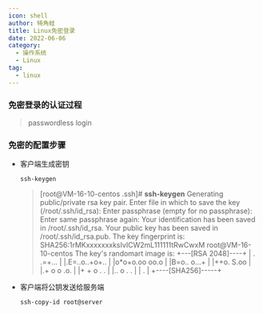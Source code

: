 ```yaml
---
icon: shell
author: 犄角蛙
title: Linux免密登录
date: 2022-06-06
category:
  - 操作系统
  - Linux
tag:
  - linux
---
```


### 免密登录的认证过程

>passwordless login





### 免密的配置步骤

- 客户端生成密钥

  ```shell
  ssh-keygen
  ```

  > [root@VM-16-10-centos .ssh]#  **ssh-keygen**
  > Generating public/private rsa key pair.
  > Enter file in which to save the key (/root/.ssh/id_rsa): 
  > Enter passphrase (empty for no passphrase): 
  > Enter same passphrase again: 
  > Your identification has been saved in /root/.ssh/id_rsa.
  > Your public key has been saved in /root/.ssh/id_rsa.pub.
  > The key fingerprint is: 
  > SHA256:1rMKxxxxxxxksIvICW2mL111111tRwCwxM root@VM-16-10-centos
  > The key's randomart image is:
  > +---[RSA 2048]----+
  > |   .    .=+...   |
  > |.E=..o..+o+..    |
  > |o*o+o.oo oo.o    |
  > |B=o..  o...+     |
  > |++o.    S.oo     |
  > |.+ o   o  .o.    |
  > |+ + o .   .      |
  > |.. o   . .       |
  > |        .        |
  > +----[SHA256]-----+

- 客户端将公钥发送给服务端

  ```shell
  ssh-copy-id root@server
  ```

  

